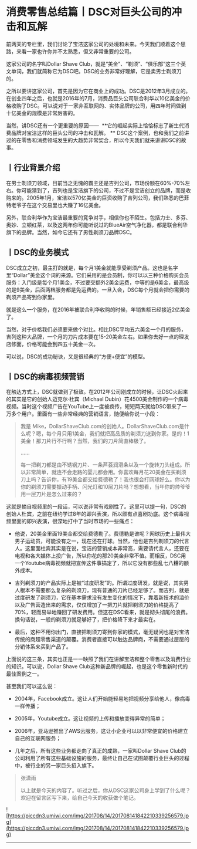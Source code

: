 # 消费零售总结篇丨DSC对巨头公司的冲击和瓦解

前两天的专栏里，我们讨论了宝洁这家公司的处境和未来。今天我们顺着这个思路，来看一家也许你并不太熟悉，但又非常重要的公司。

这家公司的名字叫Dollar Shave Club，就是“美金”、“剃须”、“俱乐部”这三个英文单词，我们就简称它为DSC吧。DSC的业务非常好理解，它是卖男士剃须刀的。

之所以要讲这家公司，首先是因为它在商业上的成功。DSC是2012年3月成立的。在创业四年之后，也就是2016年的7月，消费品巨头公司联合利华以10亿美金的价格收购了DSC。可以说对于一家非互联网的、实体品牌的公司，用四年时间做到十亿美金的规模是非常厉害的。

当然，讲DSC还有一个更重要的原因——  **它的崛起实际上恰恰标志了新生代消费品牌对宝洁这样的巨头公司的冲击和瓦解。 ** DSC这个案例，也和我们之前讲过的在零售和消费领域发生的大趋势非常契合，所以今天我们就来讲讲DSC的故事。

## 丨行业背景介绍

在男士剃须刀领域，目前当之无愧的霸主还是吉列公司，市场份额在60%-70%左右。你可能猜到了，吉列也是宝洁旗下的公司，不过不是宝洁创立的品牌，而是收购来的。2005年1月，宝洁以570亿美金的巨资收购了吉列公司，我们熟悉的巴菲特老爷子在这个交易里也大赚了16亿美金。

另外，联合利华作为宝洁最重要的竞争对手，相信你也不陌生。包括力士、多芬、奥妙、立顿红茶，以及这两年你可能听说过的BlueAir空气净化器，都是联合利华旗下的品牌。当然，如今它还有了男性剃须刀品牌DSC。

## 丨DSC的业务模式

DSC成立之初，最主打的就是，每个月1美金就能享受剃须产品。这也是名字里“Dollar”美金这个词的来源。它们采用的是会员制，你可以以三种价格购买会员服务：入门级是每个月1美金，不过要交额外2美金运费，中等的是6美金，最高级的是9美金，后面两档服务都是免运费的。一旦入会，DSC每个月就会把你需要的剃须产品寄到你家里。

就是这么一个服务，在2016年被联合利华收购的时候，年销售额已经接近2亿美金了。

当然，对于价格我们必须要来做个对比。相比DSC平均五六美金一个月的服务，吉列这种大品牌，一个月的刀片成本要在15-20美金左右。如果你去好一点的理发店修面，价格可能会到四五十美金一次。

可以说，DSC的成功秘诀，又是很经典的“方便+便宜”的模型。

## 丨DSC的病毒视频营销

在触达方式上，DSC就做到了极致。在2012年公司刚成立的时候，让DSC火起来的其实是它的创始人迈克尔·杜宾（Michael Dubin）花4500美金制作的一个病毒视频。当时这个视频广告在YouTube上一度被疯传，短短两天就给DSC带来了一万多个用户。里面有一些非常经典的营销语言，随便给你说一小段：

> 我是 Mike，DollarShaveClub.com的创始人。DollarShaveClub.com是什么呢？嗯，每个月只用1美金，我们就把高品质的剃须刀送到你家。是的！1美金！那刀片行不行啊？当然，我们的刀片简直棒极了。
> 
> ......
> 
> 每一把剃刀都是由不锈钢刀片、一条芦荟润滑条以及一个旋转刀头组成。所以非常简单，就连不会走路的婴儿都会用。你喜欢每月花20美金在买剃须刀上吗？告诉你，有19美金都交给费德勒了！我也很会打网球好么。你以为你的剃须刀需要振动手柄、闪光灯和10层刀片吗？想想看，当年你的帅爷爷用一层刀片是怎么过来的？

这就是摘自视频里的一段话，可以说非常有戏剧性了。这里可以提一句，DSC的创始人杜宾，之前在纽约学过8年的即兴表演，所以颇有点喜剧功底。这个病毒视频里面的即兴表演，很深地打中了当时市场的一些痛点：

* 他说，20美金里面19美金都交给费德勒了。费德勒是谁呢？网球历史上最伟大男子运动员，可能没有之一，现在还在打球。当然，他也是吉列剃须刀的代言人。这里面杜宾其实是在说，宝洁的营销成本非常高，需要请代言人，还要在电视和各大媒体上投广告，所以你花的那20美金非常不值。而相反，DSC用一个Youtube病毒视频就把宣传这件事搞定了，所以它没有那些乱七八糟的额外成本。

* 吉列剃须刀的产品实际上是被“过度研发”的。所谓过度研发，就是说，其实男人根本不需要那么复杂的剃须刀，现有普通的刀片已经足够了。而吉列，就是过度研发了剃须刀，它在基本需求没有发生变化的情况下，靠着新技术的溢价以及广告营造出来的需求，仅仅增加了一把刀片就把剃须刀的价格提高了70%，轻而易举地赚回了研发费用。但这在DSC看来，就是彻头彻尾的浪费。换句话说，一般的剃须刀就足够好了，把价格降下来才最实在。

* 最后，这种不用你出门，直接把剃须刀寄到你家的模式，毫无疑问也是对宝洁传统的商超零售渠道的颠覆。消费者直接可以触达品牌商，不需要通过层层的分销体系来买到产品了。

上面说的这三条，其实也正是一一映照了我们在讲解宝洁和整个零售以及消费行业的知识。可以说，Dollar Shave Club这种新品牌的崛起，也是这个零售新时代的最佳案例之一。

甚至我们可以这么说：

* 2004年，Facebook成立。这让人们开始能轻易地把视频分享给他人，像病毒一样传播；

* 2005年，Youtube成立。这让视频的上传和播放变得异常的简单；

* 2006年，亚马逊推出了AWS云服务，这让小企业可以以非常便宜的价格建立自己的互联网服务；

* 几年之后，所有这些业务都走向了真正的成熟，一家叫Dollar Shave Club的公司利用了所有这些基础设施的服务，最终让自己在试图颠覆行业巨头的过程中，被行业的另一家巨头招入旗下。

> 张潇雨
> 
> 以上就是今天的内容了。听过之后，你从DSC这家公司身上学到了什么呢？欢迎在留言区写下来，给自己今天的收获做个笔记。

![https://piccdn3.umiwi.com/img/201708/14/201708141842210339256579.jpg](https://piccdn3.umiwi.com/img/201708/14/201708141842210339256579.jpg)

---
